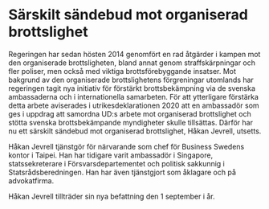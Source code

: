 # Särskilt sändebud mot organiserad brottslighet

Regeringen har sedan hösten 2014 genomfört en rad åtgärder i kampen mot den organiserade brottsligheten, bland annat genom straffskärpningar och fler poliser, men också med viktiga brottsförebyggande insatser. Mot bakgrund av den organiserade brottslighetens förgreningar utomlands har regeringen tagit nya initiativ för förstärkt brottsbekämpning via de svenska ambassaderna och i internationella samarbeten. För att ytterligare förstärka detta arbete aviserades i utrikesdeklarationen 2020 att en ambassadör som ges i uppdrag att samordna UD:s arbete mot organiserad brottslighet och stötta svenska brottsbekämpande myndigheter skulle tillsättas. Därför har nu ett särskilt sändebud mot organiserad brottslighet, Håkan Jevrell, utsetts.

Håkan Jevrell tjänstgör för närvarande som chef för Business Swedens kontor i Taipei. Han har tidigare varit ambassadör i Singapore, statssekreterare i Försvarsdepartementet och politisk sakkunnig i Statsrådsberedningen. Han har även tjänstgjort som åklagare och på advokatfirma.

Håkan Jevrell tillträder sin nya befattning den 1 september i år.
